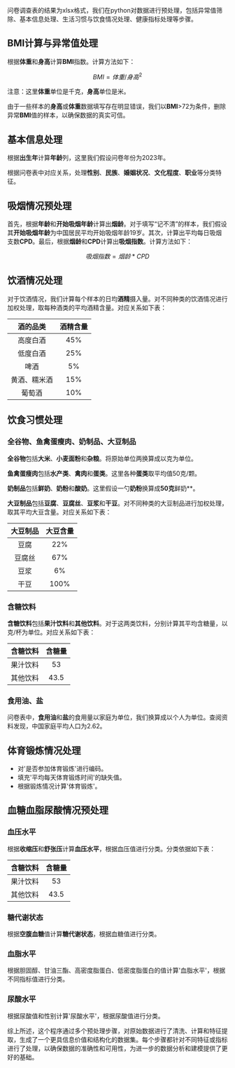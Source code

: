 
问卷调查表的结果为xlsx格式，我们在python对数据进行预处理，包括异常值筛除、基本信息处理、生活习惯与饮食情况处理、健康指标处理等步骤。

## BMI计算与异常值处理

根据**体重**和**身高**计算**BMI**指数。计算方法如下：

$$
BMI = 体重 / 身高^2
$$

注意：这里**体重**单位是千克，**身高**单位是米。

由于一些样本的**身高**或**体重**数据填写存在明显错误，我们以**BMI**>72为条件，删除异常**BMI**值的样本，以确保数据的真实可信。
    
## 基本信息处理

根据**出生年**计算**年龄**列，这里我们假设问卷年份为2023年。

根据问卷表中对应关系，处理**性别**、**民族**、**婚姻状况**、**文化程度**、**职业**等分类特征。

## 吸烟情况预处理

首先，根据**年龄**和**开始吸烟年龄**计算出**烟龄**。对于填写“记不清”的样本，我们假设其**开始吸烟年龄**为中国居民平均开始吸烟年龄19岁。其次，计算出平均每日吸烟支数**CPD**。最后，根据**烟龄**和**CPD**计算出**吸烟指数**。计算方法如下：

$$
吸烟指数 = 烟龄 * CPD
$$

## 饮酒情况处理

对于饮酒情况，我们计算每个样本的日均**酒精**摄入量。对不同种类的饮酒情况进行加权处理，取每种酒类的平均酒精含量。对应关系如下表：

|酒的品类|酒精含量|
|:-:|:-:|
|高度白酒|45%|
|低度白酒|25%|
|啤酒|5%|
|黄酒、糯米酒|15%|
|葡萄酒|10%|

## 饮食习惯处理

### 全谷物、鱼禽蛋瘦肉、奶制品、大豆制品

**全谷物**包括**大米**、**小麦面粉**和**杂粮**。将原始单位两换算成以克为单位。

**鱼禽蛋瘦肉**包括**水产类**、**禽肉**和**蛋类**。这里各种**蛋类**取平均值50克/颗。

**奶制品**包括**鲜奶**、**奶粉**和**酸奶**。这里假设一勺**奶粉**换算成**50克**鲜奶**。

**大豆制品**包括**豆腐**、**豆腐丝**、**豆浆**和**干豆**。对不同种类的大豆制品进行加权处理，取其平均大豆含量。对应关系如下表：

|大豆制品|大豆含量|
|:-:|:-:|
|豆腐|22%|
|豆腐丝|67%|
|豆浆|6%|
|干豆|100%|

### 含糖饮料

**含糖饮料**包括**果汁饮料**和**其他饮料**。对于这两类饮料，分别计算其平均含糖量，以克/杯为单位。对应关系如下表：

|含糖饮料|含糖量|
|:-:|:-:|
|果汁饮料|53|
|其他饮料|43.5|

### 食用油、盐

问卷表中，**食用油**和**盐**的食用量以家庭为单位，我们换算成以个人为单位。查阅资料发现，中国家庭平均人口为2.62。

## 体育锻炼情况处理

   - 对'是否参加体育锻炼'进行编码。
   - 填充'平均每天体育锻炼时间'的缺失值。
   - 根据锻炼情况计算'体育锻炼'。

## 血糖血脂尿酸情况预处理

### 血压水平

根据**收缩压**和**舒张压**计算**血压水平**，根据血压值进行分类。分类依据如下表：

|含糖饮料|含糖量|
|:-:|:-:|
|果汁饮料|53|
|其他饮料|43.5|





### 糖代谢状态

根据**空腹血糖**值计算**糖代谢状态**，根据血糖值进行分类。

### 血脂水平

根据胆固醇、甘油三酯、高密度脂蛋白、低密度脂蛋白的值计算'血脂水平'，根据不同指标值进行分类。

### 尿酸水平

根据尿酸值和性别计算'尿酸水平'，根据尿酸值进行分类。



综上所述，这个程序通过多个预处理步骤，对原始数据进行了清洗、计算和特征提取，生成了一个更具信息价值和结构化的数据集。每个步骤都针对不同特征或指标进行了处理，以确保数据的准确性和可用性，为进一步的数据分析和建模提供了更好的基础。
